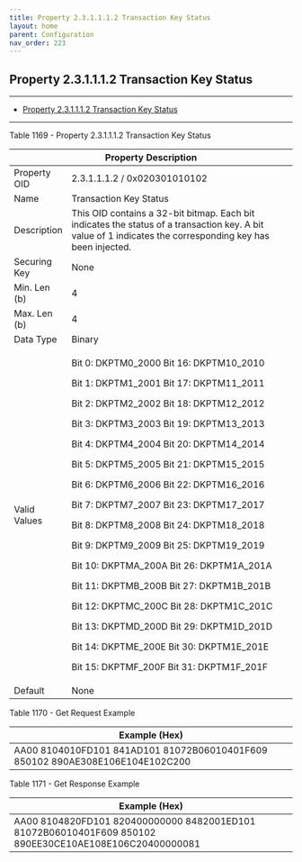 ```yaml
---
title: Property 2.3.1.1.1.2 Transaction Key Status
layout: home
parent: Configuration
nav_order: 223
---
```


## Property 2.3.1.1.1.2 Transaction Key Status

---

- [Property 2.3.1.1.1.2 Transaction Key Status](#property-231112-transaction-key-status)

---


Table 1169 - Property 2.3.1.1.1.2 Transaction Key Status

<table>
<colgroup>
<col style="width: 14%" />
<col style="width: 85%" />
</colgroup>
<thead>
<tr>
<th colspan="2">Property Description</th>
</tr>
</thead>
<tbody>
<tr>
<td>Property OID</td>
<td>2.3.1.1.1.2 / 0x020301010102</td>
</tr>
<tr>
<td>Name</td>
<td>Transaction Key Status</td>
</tr>
<tr>
<td>Description</td>
<td>This OID contains a 32-bit bitmap. Each bit indicates the status of
a transaction key. A bit value of 1 indicates the corresponding key has
been injected.</td>
</tr>
<tr>
<td>Securing Key</td>
<td>None</td>
</tr>
<tr>
<td>Min. Len (b)</td>
<td>4</td>
</tr>
<tr>
<td>Max. Len (b)</td>
<td>4</td>
</tr>
<tr>
<td>Data Type</td>
<td>Binary</td>
</tr>
<tr>
<td>Valid Values</td>
<td><p>Bit 0: DKPTM0_2000 Bit 16: DKPTM10_2010</p>
<p>Bit 1: DKPTM1_2001 Bit 17: DKPTM11_2011</p>
<p>Bit 2: DKPTM2_2002 Bit 18: DKPTM12_2012</p>
<p>Bit 3: DKPTM3_2003 Bit 19: DKPTM13_2013</p>
<p>Bit 4: DKPTM4_2004 Bit 20: DKPTM14_2014</p>
<p>Bit 5: DKPTM5_2005 Bit 21: DKPTM15_2015</p>
<p>Bit 6: DKPTM6_2006 Bit 22: DKPTM16_2016</p>
<p>Bit 7: DKPTM7_2007 Bit 23: DKPTM17_2017</p>
<p>Bit 8: DKPTM8_2008 Bit 24: DKPTM18_2018</p>
<p>Bit 9: DKPTM9_2009 Bit 25: DKPTM19_2019</p>
<p>Bit 10: DKPTMA_200A Bit 26: DKPTM1A_201A</p>
<p>Bit 11: DKPTMB_200B Bit 27: DKPTM1B_201B</p>
<p>Bit 12: DKPTMC_200C Bit 28: DKPTM1C_201C</p>
<p>Bit 13: DKPTMD_200D Bit 29: DKPTM1D_201D</p>
<p>Bit 14: DKPTME_200E Bit 30: DKPTM1E_201E</p>
<p>Bit 15: DKPTMF_200F Bit 31: DKPTM1F_201F</p></td>
</tr>
<tr>
<td>Default</td>
<td>None</td>
</tr>
</tbody>
</table>

Table 1170 - Get Request Example

| Example (Hex) |
|----|
| AA00 8104010FD101 841AD101 81072B06010401F609 850102 890AE308E106E104E102C200 |

Table 1171 - Get Response Example

| Example (Hex) |
|----|
| AA00 8104820FD101 820400000000 8482001ED101 81072B06010401F609 850102 890EE30CE10AE108E106C20400000081 |

#